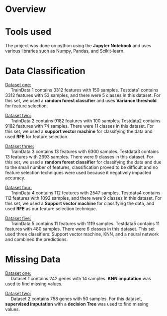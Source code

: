 # Overview

# Tools used
The project was done on python using the <b>Jupyter Notebook</b> and uses various libraries such as Numpy, Pandas, and Scikit-learn.

# Data Classification
<u>Dataset one:</u><br>
&emsp; TrainData 1 contains 3312 features with 150 samples. Testdata1 contains 3312 features with 53 samples, and there were 5 classes in this dataset. For this set, we used a <b>random forest classifier</b> and uses <b>Variance threshold</b> for feature selection. 

<u>Dataset two:</u><br>
&emsp; TrainData 2 contains 9182 features with 100 samples. Testdata2 contains 9182 features with 74 samples. There were 11 classes in this dataset. For this set, we used a <b>support vector machine</b> for classifying the data and used <b>RFE</b> for feature selection.

<u>Dataset three:</u><br>
&emsp; TrainData 3 contains 13  features with 6300 samples. Testdata3 contains 13 features with 2693 samples. There were 9 classes in this dataset. For this set, we used a <b>random forest classifier</b> for classifying the data and due to the small number of features, classification proved to be difficult and no feature selection techniques were used because it negatively impacted accuracy.

<u>Dataset four:</u><br>
&emsp; TrainData 4 contains 112 features with 2547 samples. Testdata4 contains 112 features with 1092 samples, and there were 9 classes in this dataset. For this set, we used a <b>Support vector machine</b> for classifying the data, and used <b>RFE</b> as our feature selection technique.

<u>Dataset five:</u><br>
&emsp; TrainData 5 contains 11 features with 1119 samples. Testdata5 contains 11 features with 480 samples. There were 6 classes in this dataset. This set used three classifiers: Support vector machine, KNN, and a neural network and combined the predictions.

# Missing Data
<u>Dataset one:</u><br>
&emsp; Dataset 1 contains 242 genes with 14 samples. <b>KNN imputation</b> was used to find missing values. 

<u>Dataset two:</u><br>
&emsp; Dataset 2 contains 758 genes with 50 samples. For this dataset, <b>supervised imputation</b> with a <b>decision Tree</b> was used to find missing values.